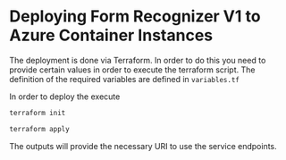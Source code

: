 # Deploying Form Recognizer V1 to Azure Container Instances

The deployment is done via Terraform. In order to do this you need
to provide certain values in order to execute the terraform script. 
The definition of the required variables are defined in `variables.tf`

In order to deploy the execute

```bash
terraform init

terraform apply
```

The outputs will provide the necessary URI to use the service endpoints.